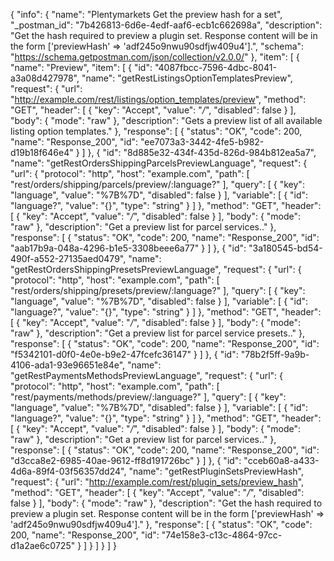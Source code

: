 {
  "info": {
    "name": "Plentymarkets Get the preview hash for a set",
    "_postman_id": "7b426813-6d6e-4edf-aaf6-ecb1c662698a",
    "description": "Get the hash required to preview a plugin set. Response content will be in the form ['previewHash' => 'adf245o9nwu90sdfjw409u4'].",
    "schema": "https://schema.getpostman.com/json/collection/v2.0.0/"
  },
  "item": [
    {
      "name": "Preview",
      "item": [
        {
          "id": "4087fbcc-7596-4dbc-8041-a3a08d427978",
          "name": "getRestListingsOptionTemplatesPreview",
          "request": {
            "url": "http://example.com/rest/listings/option_templates/preview",
            "method": "GET",
            "header": [
              {
                "key": "Accept",
                "value": "*/*",
                "disabled": false
              }
            ],
            "body": {
              "mode": "raw"
            },
            "description": "Gets a preview list of all available listing option templates."
          },
          "response": [
            {
              "status": "OK",
              "code": 200,
              "name": "Response_200",
              "id": "ee7073a3-3442-4fe5-b982-d19b18f646e4"
            }
          ]
        },
        {
          "id": "8d885e32-434f-435d-826d-984b812ea5a7",
          "name": "getRestOrdersShippingParcelsPreviewLanguage",
          "request": {
            "url": {
              "protocol": "http",
              "host": "example.com",
              "path": [
                "rest/orders/shipping/parcels/preview/:language?"
              ],
              "query": [
                {
                  "key": "language",
                  "value": "%7B%7D",
                  "disabled": false
                }
              ],
              "variable": [
                {
                  "id": "language?",
                  "value": "{}",
                  "type": "string"
                }
              ]
            },
            "method": "GET",
            "header": [
              {
                "key": "Accept",
                "value": "*/*",
                "disabled": false
              }
            ],
            "body": {
              "mode": "raw"
            },
            "description": "Get a preview list for parcel services.."
          },
          "response": [
            {
              "status": "OK",
              "code": 200,
              "name": "Response_200",
              "id": "aab17b9a-048a-4296-b1e5-3308beee6a77"
            }
          ]
        },
        {
          "id": "3a180545-bd54-490f-a552-27135aed0479",
          "name": "getRestOrdersShippingPresetsPreviewLanguage",
          "request": {
            "url": {
              "protocol": "http",
              "host": "example.com",
              "path": [
                "rest/orders/shipping/presets/preview/:language?"
              ],
              "query": [
                {
                  "key": "language",
                  "value": "%7B%7D",
                  "disabled": false
                }
              ],
              "variable": [
                {
                  "id": "language?",
                  "value": "{}",
                  "type": "string"
                }
              ]
            },
            "method": "GET",
            "header": [
              {
                "key": "Accept",
                "value": "*/*",
                "disabled": false
              }
            ],
            "body": {
              "mode": "raw"
            },
            "description": "Get a preview list for parcel service presets.."
          },
          "response": [
            {
              "status": "OK",
              "code": 200,
              "name": "Response_200",
              "id": "f5342101-d0f0-4e0e-b9e2-47fcefc36147"
            }
          ]
        },
        {
          "id": "78b2f5ff-9a9b-4106-ada1-93e96651e84e",
          "name": "getRestPaymentsMethodsPreviewLanguage",
          "request": {
            "url": {
              "protocol": "http",
              "host": "example.com",
              "path": [
                "rest/payments/methods/preview/:language?"
              ],
              "query": [
                {
                  "key": "language",
                  "value": "%7B%7D",
                  "disabled": false
                }
              ],
              "variable": [
                {
                  "id": "language?",
                  "value": "{}",
                  "type": "string"
                }
              ]
            },
            "method": "GET",
            "header": [
              {
                "key": "Accept",
                "value": "*/*",
                "disabled": false
              }
            ],
            "body": {
              "mode": "raw"
            },
            "description": "Get a preview list for parcel services.."
          },
          "response": [
            {
              "status": "OK",
              "code": 200,
              "name": "Response_200",
              "id": "d3cca8e2-6985-40ae-9612-ff8d191726bc"
            }
          ]
        },
        {
          "id": "cceb60a8-a433-4d6a-89f4-03f56357dd24",
          "name": "getRestPluginSetsPreviewHash",
          "request": {
            "url": "http://example.com/rest/plugin_sets/preview_hash",
            "method": "GET",
            "header": [
              {
                "key": "Accept",
                "value": "*/*",
                "disabled": false
              }
            ],
            "body": {
              "mode": "raw"
            },
            "description": "Get the hash required to preview a plugin set. Response content will be in the form ['previewHash' => 'adf245o9nwu90sdfjw409u4']."
          },
          "response": [
            {
              "status": "OK",
              "code": 200,
              "name": "Response_200",
              "id": "74e158e3-c13c-4864-97cc-d1a2ae6c0725"
            }
          ]
        }
      ]
    }
  ]
}